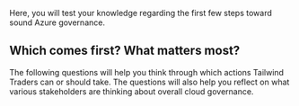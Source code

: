 Here, you will test your knowledge regarding the first few steps toward sound Azure governance.

## Which comes first? What matters most?

The following questions will help you think through which actions Tailwind Traders can or should take. The questions will also help you reflect on what various stakeholders are thinking about overall cloud governance.
